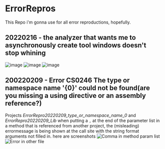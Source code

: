 # ErrorRepros

This Repo i'm gonna use for all error reproductions, hopefully.

## 20220216 - the analyzer that wants me to asynchronously create tool windows doesn't stop whining

![image](https://user-images.githubusercontent.com/16213022/154328869-bc57ff5a-6a2b-4c41-a813-24b8899007ab.png)
![image](https://user-images.githubusercontent.com/16213022/154328909-357870d0-66d2-42f5-8b55-1b18870a1ca1.png)
![image](https://user-images.githubusercontent.com/16213022/154328939-a4e202aa-908f-49e1-872a-9d4b50a03b87.png)


## 200220209 - Error CS0246  The type or namespace name '{0}' could not be found(are you missing a using directive or an assembly reference?)
Projects *ErrorRepro20220209_type_or_namespace_name_0* and *ErrorRepro20220209_Lib*
when putting a `,` at the end of the parameter list in a method that is referenced from another project, the (misleading) errormessage is being shown at the call site with the string format arguments not filled in.
here are screenshots
![Comma in method param list](https://cdn.discordapp.com/attachments/598678594750775301/940948426064011335/unknown.png)
![Error in other file](https://cdn.discordapp.com/attachments/598678594750775301/940948426433101914/unknown.png)
